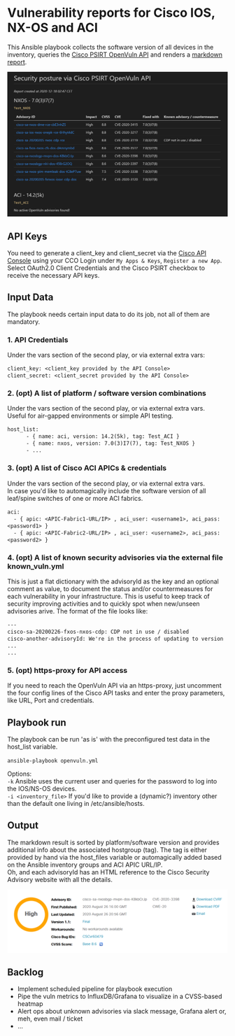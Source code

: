 # Vulnerability reports for Cisco IOS, NX-OS and ACI 

This Ansible playbook collects the software version of all devices in the inventory, queries the [Cisco PSIRT OpenVuln API](https://developer.cisco.com/psirt/) and renders a [markdown report](https://github.com/NWMichl/openvuln/blob/main/openvuln.md).  
  
  
![openvuln.md Screenshot](/pictures/openvuln.md.png)
  
  
## API Keys

You need to generate a client_key and client_secret via the [Cisco API Console](https://apiconsole.cisco.com/) using your CCO Login under `My Apps & Keys`, `Register a new App`.
Select OAuth2.0 Client Credentials and the Cisco PSIRT checkbox to receive the necessary API keys.

## Input Data

The playbook needs certain input data to do its job, not all of them are mandatory.

### 1. API Credentials

Under the vars section of the second play, or via external extra vars:

    client_key: <client_key provided by the API Console> 
    client_secret: <client_secret provided by the API Console>

### 2. (opt) A list of platform / software version combinations

Under the vars section of the second play, or via external extra vars.  
Useful for air-gapped environments or simple API testing.

    host_list:
          - { name: aci, version: 14.2(5k), tag: Test_ACI }
          - { name: nxos, version: 7.0(3)I7(7), tag: Test_NXOS }
          - ...

### 3. (opt) A list of Cisco ACI APICs & credentials

Under the vars section of the second play, or via external extra vars.  
In case you'd like to automagically include the software version of all leaf/spine switches of one or more ACI fabrics.   

    aci:
      - { apic: <APIC-Fabric1-URL/IP> , aci_user: <username1>, aci_pass: <password1> }
      - { apic: <APIC-Fabric2-URL/IP> , aci_user: <username2>, aci_pass: <password2> }

### 4. (opt) A list of known security advisories via the external file known_vuln.yml

This is just a flat dictionary with the advisoryId as the key and an optional comment as value, to document the status and/or countermeasures for each vulnerability in your infrastructure. This is useful to keep track of security improving activities and to quickly spot when new/unseen advisories arive. The format of the file looks like:

    ---
    cisco-sa-20200226-fxos-nxos-cdp: CDP not in use / disabled
    cisco-another-advisoryId: We're in the process of updating to version ...
    ...

### 5. (opt) https-proxy for API access 

If you need to reach the OpenVuln API via an https-proxy, just uncomment the four config lines of the Cisco API tasks and enter the proxy parameters, like URL, Port and credentials.

## Playbook run 

The playbook can be run 'as is' with the preconfigured test data in the host_list variable.

`ansible-playbook openvuln.yml`

Options:  
`-k` Ansible uses the current user and queries for the password to log into the IOS/NS-OS devices.  
`-i <inventory_file>` If you'd like to provide a (dynamic?) inventory other than the default one living in /etc/ansible/hosts.  

## Output

The markdown result is sorted by platform/software version and provides additional info about the associated hostgroup (tag). The tag is either provided by hand via the host_files variable or automagically added based on the Ansible inventory groups and ACI APIC URL/IP.  
Oh, and each advisoryId has an HTML reference to the Cisco Security Advisory website with all the details.

![Cisco Security Advisory website](/pictures/sec_adv.png)

## Backlog

- Implement scheduled pipeline for playbook execution
- Pipe the vuln metrics to InfluxDB/Grafana to visualize in a CVSS-based heatmap
- Alert ops about unknown advisories via slack message, Grafana alert or, meh, even mail / ticket
- ...



